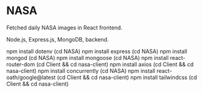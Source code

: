 # NASA

Fetched daily NASA images in React frontend.

Node.js, Express.js, MongoDB, backend.

npm install dotenv (cd NASA)
npm install express (cd NASA)
npm install mongod (cd NASA)
npm install mongoose (cd NASA)
npm install react-router-dom (cd Client && cd nasa-client)
npm install axios (cd Client && cd nasa-client)
npm install concurrently (cd NASA)
npm install react-oath/google@latest (cd Client && cd nasa-client)
npm install tailwindcss (cd Client && cd nasa-client)
